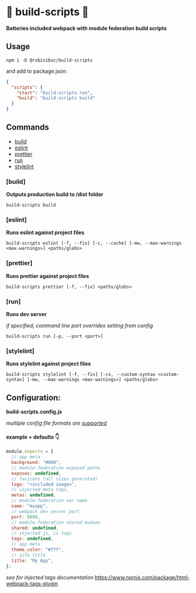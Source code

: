 # 🔨 build-scripts 🧹

**Batteries included webpack with module federation build scripts**

## Usage

```shell
npm i -D @rubixibuc/build-scripts
```

and add to package.json:

```json
{
  "scripts": {
    "start": "build-scripts run",
    "build": "build-scripts build"
  }
}
```

## Commands

- [build](#build)
- [eslint](#eslint)
- [prettier](#prettier)
- [run](#run)
- [stylelint](#stylelint)

### \[build\]

**Outputs production build to /dist folder**

```shell
build-scripts build
```

### \[eslint\]

**Runs eslint against project files**

```shell
build-scripts eslint [-f, --fix] [-c, --cache] [-mw, --max-warnings <max-warnings>] <paths/globs>
```

### \[prettier\]

**Runs prettier against project files**

```shell
build-scripts prettier [-f, --fix] <paths/globs>
```

### \[run\]

**Runs dev server**

_if specified, command line port overrides setting from config_

```shell
build-scripts run [-p, --port <port>]
```

### \[stylelint\]

**Runs stylelint against project files**

```shell
build-scripts stylelint [-f, --fix] [-cs, --custom-syntax <custom-syntax] [-mw, --max-warnings <max-warnings>] <paths/globs>
```

## Configuration:

**build-scripts.config.js**

_multiple config file formats are [supported](https://github.com/davidtheclark/cosmiconfig#explorersearch)_

#### example + defaults 👇

```javascript
module.exports = {
  // app meta
  background: "#000",
  // module-federation exposed paths
  exposes: undefined,
  // favicons (all sizes generated)
  logo: "<included image>",
  // injected meta tags,
  metas: undefined,
  // module-federation var name
  name: "myapp",
  // webpack dev server port
  port: 8080,
  // module-federation shared modues
  shared: undefined,
  // injected js, cs tags
  tags: undefined,
  // app meta
  theme_color: "#fff",
  // site title
  title: "My App",
};
```

_see for injected tags documentation_
https://www.npmjs.com/package/html-webpack-tags-plugin
